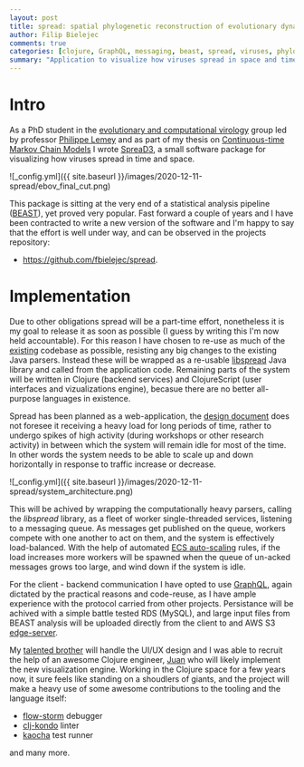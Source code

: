 ```yaml
---
layout: post
title: spread: spatial phylogenetic reconstruction of evolutionary dynamics
author: Filip Bielejec
comments: true
categories: [clojure, GraphQL, messaging, beast, spread, viruses, phylogeography]
summary: "Application to visualize how viruses spread in space and time."
---
```


# <a name="intro"/> Intro

As a PhD student in the [evolutionary and computational virology](https://rega.kuleuven.be/cev/ecv/projects) group led by professor [Philippe Lemey](https://scholar.google.com/citations?user=HwjuEaUAAAAJ&hl=en&oi=sra) 
and as part of my thesis on [Continuous-time Markov Chain Models](https://github.com/fbielejec/phd-thesis) I wrote [SpreaD3](https://rega.kuleuven.be/cev/ecv/software/SpreaD3), a small software package for visualizing how viruses spread in time and space. 

![_config.yml]({{ site.baseurl }}/images/2020-12-11-spread/ebov_final_cut.png)

This package is sitting at the very end of a statistical analysis pipeline ([BEAST](https://github.com/beast-dev)), yet proved very popular.
Fast forward a couple of years and I have been contracted to write a new version of the software and I'm happy to say that the effort is well under way, and can be observed in the projects repository:

- https://github.com/fbielejec/spread.

# <a name="implementation"/> Implementation

Due to other obligations spread will be a part-time effort, nonetheless it is my goal to release it as soon as possible (I guess by writing this I'm now held accountable).
For this reason I have chosen to re-use as much of the [existing](https://github.com/phylogeography/spreaD3) codebase as possible, resisting any big changes to the existing Java parsers. 
Instead these will be wrapped as a re-usable [libspread](https://github.com/fbielejec/spread/blob/master/pom.xml) Java library and called from the application code.
Remaining parts of the system will be written in Clojure (backend services) and ClojureScript (user interfaces and vizualizations engine), becasue there are no better all-purpose languages in existence.

Spread has been planned as a web-application, the [design document](https://github.com/fbielejec/spread/blob/master/docs/hldd.org) does not foresee it receiving a heavy load for long periods of time, rather to undergo spikes of high activity (during workshops or other research activity) in between which the system will remain idle for most of the time.
In other words the system needs to be able to scale up and down horizontally in response to traffic increase or decrease.

![_config.yml]({{ site.baseurl }}/images/2020-12-11-spread/system_architecture.png)

This will be achived by wrapping the computationally heavy parsers, calling the _libspread_ library, as a fleet of worker single-threaded services, listening to a messaging queue.
As messages get published on the queue, workers compete with one another to act on them, and the system is effectively load-balanced.
With the help of automated [ECS auto-scaling](https://aws.amazon.com/blogs/containers/deep-dive-on-amazon-ecs-cluster-auto-scaling) rules, if the load increases more workers will be spawned when the queue of un-acked messages grows too large, and wind down if the system is idle.

For the client - backend communication I have opted to use [GraphQL](https://graphql.org/), again dictated by the practical reasons and code-reuse, as I have ample experience with the protocol carried from other projects.
Persistance will be achived with a simple battle tested RDS (MySQL), and large input files from BEAST analysis will be uploaded directly from the client to and AWS S3 [edge-server](https://aws.amazon.com/cloudfront/).

My [talented brother](https://boxless.studio/) will handle the UI/UX design and I was able to recruit the help of an awesome Clojure engineer, [Juan](https://github.com/jpmonettas) who will likely implement the new visualization engine.
Working in the Clojure space for a few years now, it sure feels like standing on a shoudlers of giants, and the project will make a heavy use of some awesome contributions to the tooling and the language itself:

- [flow-storm](https://github.com/jpmonettas/flow-storm-debugger) debugger
- [clj-kondo](https://github.com/borkdude/clj-kondo) linter
- [kaocha](https://github.com/lambdaisland/kaocha) test runner

and many more.
